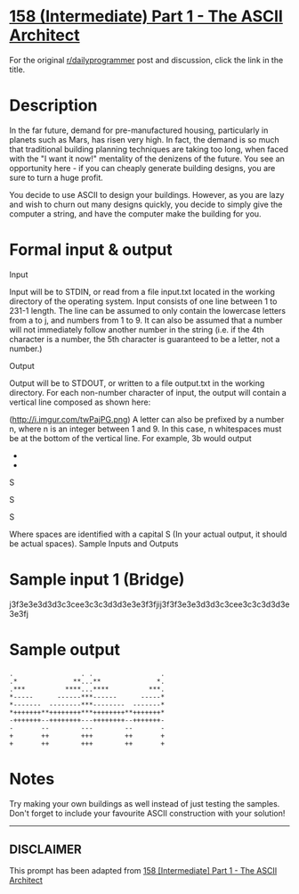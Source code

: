 # [158 (Intermediate) Part 1 - The ASCII Architect](https://www.reddit.com/r/dailyprogrammer/comments/236va2/4162014_challenge_158_intermediate_part_1_the/)

For the original [r/dailyprogrammer](https://www.reddit.com/r/dailyprogrammer/) post and discussion, click the link in the title.

# Description
In the far future, demand for pre-manufactured housing, particularly in planets such as Mars, has risen very high. In fact, the demand is so much that traditional building planning techniques are taking too long, when faced with the "I want it now!" mentality of the denizens of the future. You see an opportunity here - if you can cheaply generate building designs, you are sure to turn a huge profit.

You decide to use ASCII to design your buildings. However, as you are lazy and wish to churn out many designs quickly, you decide to simply give the computer a string, and have the computer make the building for you.

# Formal input & output
Input

Input will be to STDIN, or read from a file input.txt located in the working directory of the operating system. Input consists of one line between 1 to 231-1 length. The line can be assumed to only contain the lowercase letters from a to j, and numbers from 1 to 9. It can also be assumed that a number will not immediately follow another number in the string (i.e. if the 4th character is a number, the 5th character is guaranteed to be a letter, not a number.) 

Output

Output will be to STDOUT, or written to a file output.txt in the working directory. For each non-number character of input, the output will contain a vertical line composed as shown here:

(http://i.imgur.com/twPajPG.png)
A letter can also be prefixed by a number n, where n is an integer between 1 and 9. In this case, n whitespaces must be at the bottom of the vertical line. For example, 3b would output

+

+

S

S

S

Where spaces are identified with a capital S (In your actual output, it should be actual spaces).
Sample Inputs and Outputs

# Sample input 1 (Bridge)
j3f3e3e3d3d3c3cee3c3c3d3d3e3e3f3fjij3f3f3e3e3d3d3c3cee3c3c3d3d3e3e3fj

# Sample output

```
.                 . .                 .
.*              **...**              *.
.***          ****...****          ***.
*-----      ------***------      -----*
*-------  --------***--------  -------* 
*+++++++**++++++++***++++++++**+++++++*
-+++++++--++++++++---++++++++--+++++++-
-       --        ---        --       -
+       ++        +++        ++       +
+       ++        +++        ++       +
```
# Notes
Try making your own buildings as well instead of just testing the samples. Don't forget to include your favourite ASCII construction with your solution!


----
## **DISCLAIMER**
This prompt has been adapted from [158 [Intermediate] Part 1 - The ASCII Architect](https://www.reddit.com/r/dailyprogrammer/comments/236va2/4162014_challenge_158_intermediate_part_1_the/
)
